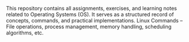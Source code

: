 This repository contains all assignments, exercises, and learning notes related to Operating Systems (OS). It serves as a structured record of concepts, commands, and practical implementations.
Linux Commands – File operations, process management, memory handling, scheduling algorithms, etc.
